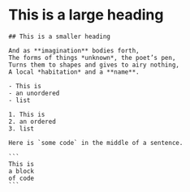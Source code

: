 # This is a large heading

    ## This is a smaller heading

    And as **imagination** bodies forth,
    The forms of things *unknown*, the poet’s pen,
    Turns them to shapes and gives to airy nothing,
    A local *habitation* and a **name**.

    - This is
    - an unordered
    - list

    1. This is
    2. an ordered
    3. list

    Here is `some code` in the middle of a sentence.

    ```
    This is
    a block
    of code
    ```
